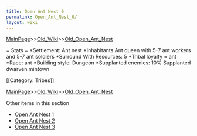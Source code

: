 ```yaml
---
title: Open Ant Nest 0
permalink: Open_Ant_Nest_0/
layout: wiki
---
```


[MainPage](/keeperrl_wiki/ "wikilink")>>[Old_Wiki](/keeperrl_wiki/Old_Wiki "wikilink")>>[Old_Open_Ant_Nest](/keeperrl_wiki/Old_Open_Ant_Nest "wikilink")

= Stats =
*Settlement: Ant nest
*Inhabitants Ant queen with 5-7 ant workers and 5-7 ant soldiers
*Surround With Resources: 5
*Tribal loyalty = ant
*Race: ant
*Building style: Dungeon 
*Supplanted enemies: 10% Supplanted dwarven mintown 

[[Category: Tribes]]

[MainPage](/keeperrl_wiki/ "wikilink")>>[Old_Wiki](/keeperrl_wiki/Old_Wiki "wikilink")>>[Old_Open_Ant_Nest](/keeperrl_wiki/Old_Open_Ant_Nest "wikilink")

Other items in this section
-    [Open Ant Nest 1](/keeperrl_wiki/Open_Ant_Nest_1 "wikilink")
-    [Open Ant Nest 2](/keeperrl_wiki/Open_Ant_Nest_2 "wikilink")
-    [Open Ant Nest 3](/keeperrl_wiki/Open_Ant_Nest_3 "wikilink")
